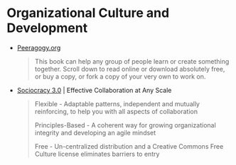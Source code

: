 # Organizational Culture and Development

* [Peeragogy.org](http://www.peeragogy.org/introduction.html)
  > This book can help any group of people learn or create something together. Scroll down to read online or download absolutely free, or buy a copy, or fork a copy of your very own to work on.

* [Sociocracy 3.0](https://sociocracy30.org) | Effective Collaboration at Any Scale
  > Flexible - Adaptable patterns, independent and mutually reinforcing, to help you with all aspects of collaboration
  > 
  > Principles-Based - A coherent way for growing organizational integrity and developing an agile mindset
  >
  > Free - Un-centralized distribution and a Creative Commons Free Culture license eliminates barriers to entry
